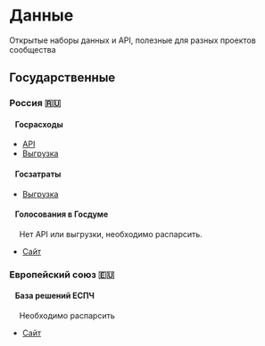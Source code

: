 # Данные
Открытые наборы данных и API, полезные для разных проектов сообщества

## Государственные

### Россия 🇷🇺
  #### &ensp; Госрасходы

  - [API](https://spending.gov.ru/pages/devs_api/)
  - [Выгрузка](https://spending.gov.ru/devs/opendata/)

  #### &ensp; Госзатраты

  - [Выгрузка](https://bulk.clearspending.ru)

  #### &ensp; Голосования в Госдуме
  &ensp;&ensp; Нет API или выгрузки, необходимо распарсить.
  - [Сайт](http://vote.duma.gov.ru/)

### Европейский союз 🇪🇺
#### &ensp; База решений ЕСПЧ
&ensp;&ensp; Необходимо распарсить
- [Сайт](https://hudoc.echr.coe.int/eng#{%22respondent%22:[%22RUS%22],%22documentcollectionid2%22:[%22GRANDCHAMBER%22,%22CHAMBER%22]})
